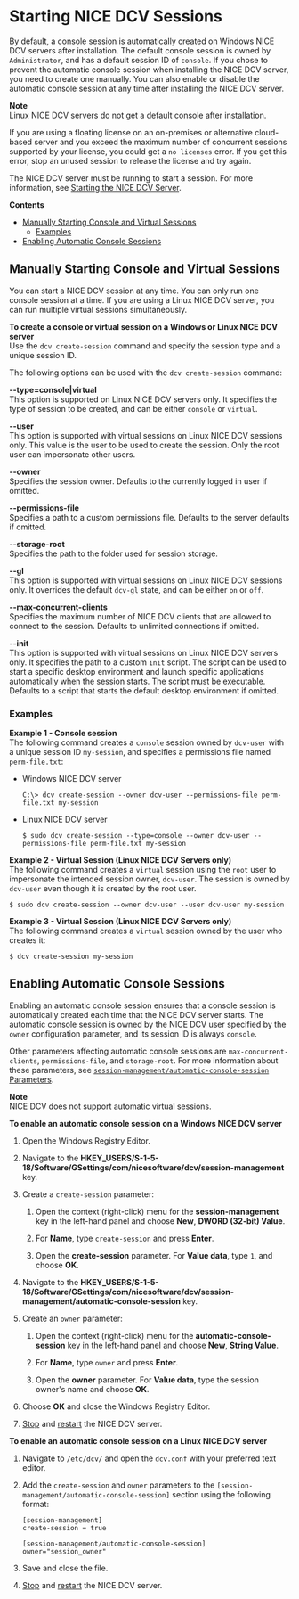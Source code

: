 # Starting NICE DCV Sessions<a name="managing-sessions-start"></a>

By default, a console session is automatically created on Windows NICE DCV servers after installation\. The default console session is owned by `Administrator`, and has a default session ID of `console`\. If you chose to prevent the automatic console session when installing the NICE DCV server, you need to create one manually\. You can also enable or disable the automatic console session at any time after installing the NICE DCV server\.

**Note**  
Linux NICE DCV servers do not get a default console after installation\.

If you are using a floating license on an on\-premises or alternative cloud\-based server and you exceed the maximum number of concurrent sessions supported by your license, you could get a `no licenses` error\. If you get this error, stop an unused session to release the license and try again\.

The NICE DCV server must be running to start a session\. For more information, see [Starting the NICE DCV Server](manage-start.md)\.

**Contents**
+ [Manually Starting Console and Virtual Sessions](#managing-sessions-start-manual)
  + [Examples](#managing-sessions-start-manual)
+ [Enabling Automatic Console Sessions](#managing-sessions-start-auto)

## Manually Starting Console and Virtual Sessions<a name="managing-sessions-start-manual"></a>

You can start a NICE DCV session at any time\. You can only run one console session at a time\. If you are using a Linux NICE DCV server, you can run multiple virtual sessions simultaneously\.

**To create a console or virtual session on a Windows or Linux NICE DCV server**  
Use the `dcv create-session` command and specify the session type and a unique session ID\.

The following options can be used with the `dcv create-session` command:

**\-\-type=console\|virtual**  
This option is supported on Linux NICE DCV servers only\. It specifies the type of session to be created, and can be either `console` or `virtual`\.

**\-\-user**  
This option is supported with virtual sessions on Linux NICE DCV sessions only\. This value is the user to be used to create the session\. Only the root user can impersonate other users\.

**\-\-owner**  
Specifies the session owner\. Defaults to the currently logged in user if omitted\.

**\-\-permissions\-file**  
Specifies a path to a custom permissions file\. Defaults to the server defaults if omitted\.

**\-\-storage\-root**  
Specifies the path to the folder used for session storage\.

**\-\-gl**  
This option is supported with virtual sessions on Linux NICE DCV sessions only\. It overrides the default `dcv-gl` state, and can be either `on` or `off`\.

**\-\-max\-concurrent\-clients**  
Specifies the maximum number of NICE DCV clients that are allowed to connect to the session\. Defaults to unlimited connections if omitted\.

**\-\-init**  
This option is supported with virtual sessions on Linux NICE DCV servers only\. It specifies the path to a custom `init` script\. The script can be used to start a specific desktop environment and launch specific applications automatically when the session starts\. The script must be executable\. Defaults to a script that starts the default desktop environment if omitted\.

### Examples<a name="managing-sessions-start-manual"></a>

**Example 1 \- Console session**  
The following command creates a `console` session owned by `dcv-user` with a unique session ID `my-session`, and specifies a permissions file named `perm-file.txt`:
+ Windows NICE DCV server

  ```
  C:\> dcv create-session --owner dcv-user --permissions-file perm-file.txt my-session
  ```
+ Linux NICE DCV server

  ```
  $ sudo dcv create-session --type=console --owner dcv-user --permissions-file perm-file.txt my-session
  ```

**Example 2 \- Virtual Session \(Linux NICE DCV Servers only\)**  
The following command creates a `virtual` session using the `root` user to impersonate the intended session owner, `dcv-user`\. The session is owned by `dcv-user` even though it is created by the root user\.

```
$ sudo dcv create-session --owner dcv-user --user dcv-user my-session
```

**Example 3 \- Virtual Session \(Linux NICE DCV Servers only\)**  
The following command creates a `virtual` session owned by the user who creates it:

```
$ dcv create-session my-session
```

## Enabling Automatic Console Sessions<a name="managing-sessions-start-auto"></a>

Enabling an automatic console session ensures that a console session is automatically created each time that the NICE DCV server starts\. The automatic console session is owned by the NICE DCV user specified by the `owner` configuration parameter, and its session ID is always `console`\.

Other parameters affecting automatic console sessions are `max-concurrent-clients`, `permissions-file`, and `storage-root`\. For more information about these parameters, see [`session-management/automatic-console-session` Parameters](config-param-ref.md#session_management_automatic_console_session)\.

**Note**  
NICE DCV does not support automatic virtual sessions\.

**To enable an automatic console session on a Windows NICE DCV server**

1. Open the Windows Registry Editor\.

1. Navigate to the **HKEY\_USERS/S\-1\-5\-18/Software/GSettings/com/nicesoftware/dcv/session\-management** key\.

1. Create a `create-session` parameter:

   1. Open the context \(right\-click\) menu for the **session\-management** key in the left\-hand panel and choose **New**, **DWORD \(32\-bit\) Value**\.

   1. For **Name**, type `create-session` and press **Enter**\.

   1. Open the **create\-session** parameter\. For **Value data**, type `1`, and choose **OK**\.

1. Navigate to the **HKEY\_USERS/S\-1\-5\-18/Software/GSettings/com/nicesoftware/dcv/session\-management/automatic\-console\-session** key\.

1. Create an `owner` parameter:

   1. Open the context \(right\-click\) menu for the **automatic\-console\-session** key in the left\-hand panel and choose **New**, **String Value**\.

   1. For **Name**, type `owner` and press **Enter**\.

   1. Open the **owner** parameter\. For **Value data**, type the session owner's name and choose **OK**\.

1. Choose **OK** and close the Windows Registry Editor\.

1. [Stop](manage-stop.md) and [restart](manage-start.md) the NICE DCV server\.

**To enable an automatic console session on a Linux NICE DCV server**

1. Navigate to `/etc/dcv/` and open the `dcv.conf` with your preferred text editor\.

1. Add the `create-session` and `owner` parameters to the `[session-management/automatic-console-session]` section using the following format:

   ```
   [session-management]
   create-session = true
   
   [session-management/automatic-console-session]
   owner="session_owner"
   ```

1. Save and close the file\.

1. [Stop](manage-stop.md) and [restart](manage-start.md) the NICE DCV server\.
